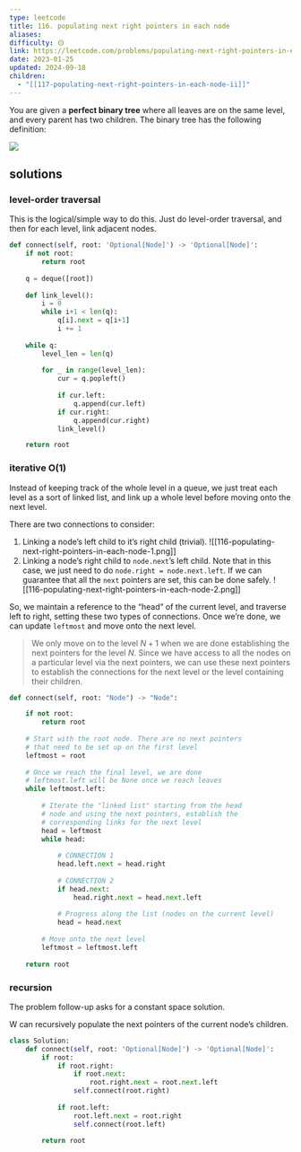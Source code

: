 ```yaml
---
type: leetcode
title: 116. populating next right pointers in each node
aliases: 
difficulty: 🟡
link: https://leetcode.com/problems/populating-next-right-pointers-in-each-node/
date: 2023-01-25
updated: 2024-09-18
children:
  - "[[117-populating-next-right-pointers-in-each-node-ii]]"
---
```


You are given a **perfect binary tree** where all leaves are on the same level, and every parent has two children. The binary tree has the following definition:

![](https://assets.leetcode.com/uploads/2019/02/14/116_sample.png)

## solutions

### level-order traversal

This is the logical/simple way to do this. Just do level-order traversal, and then for each level, link adjacent nodes.

```python
def connect(self, root: 'Optional[Node]') -> 'Optional[Node]':
	if not root:
		return root
	  
	q = deque([root])
	  
	def link_level():
		i = 0
		while i+1 < len(q):
			q[i].next = q[i+1]
			i += 1
	  
	while q:
		level_len = len(q)
	  
		for _ in range(level_len):
			cur = q.popleft()
	  
			if cur.left:
				q.append(cur.left)
			if cur.right:
				q.append(cur.right)
			link_level()

	return root
```

### iterative O(1)

Instead of keeping track of the whole level in a queue, we just treat each level as a sort of linked list, and link up a whole level before moving onto the next level.

There are two connections to consider:

1. Linking a node’s left child to it’s right child (trivial).
![[116-populating-next-right-pointers-in-each-node-1.png]]
2. Linking a node’s right child to `node.next`’s left child. Note that in this case, we just need to do `node.right = node.next.left`. If we can guarantee that all the `next` pointers are set, this can be done safely.
![[116-populating-next-right-pointers-in-each-node-2.png]]

So, we maintain a reference to the “head” of the current level, and traverse left to right, setting these two types of connections. Once we’re done, we can update `leftmost` and move onto the next level.

> We only move on to the level $N+1$ when we are done establishing the next pointers for the level $N$. Since we have access to all the nodes on a particular level via the next pointers, we can use these next pointers to establish the connections for the next level or the level containing their children.

```python
def connect(self, root: "Node") -> "Node":

	if not root:
		return root
	
	# Start with the root node. There are no next pointers
	# that need to be set up on the first level
	leftmost = root
	
	# Once we reach the final level, we are done
	# leftmost.left will be None once we reach leaves
	while leftmost.left:
	
		# Iterate the "linked list" starting from the head
		# node and using the next pointers, establish the
		# corresponding links for the next level
		head = leftmost
		while head:
	
			# CONNECTION 1
			head.left.next = head.right
	
			# CONNECTION 2
			if head.next:
				head.right.next = head.next.left
	
			# Progress along the list (nodes on the current level)
			head = head.next
	
		# Move onto the next level
		leftmost = leftmost.left
	
	return root
```

### recursion

The problem follow-up asks for a constant space solution.

W can recursively populate the next pointers of the current node’s children.

```python
class Solution:
    def connect(self, root: 'Optional[Node]') -> 'Optional[Node]':
        if root:
            if root.right:
                if root.next:
                    root.right.next = root.next.left
                self.connect(root.right)
            
            if root.left:
                root.left.next = root.right
                self.connect(root.left)
        
        return root
```
